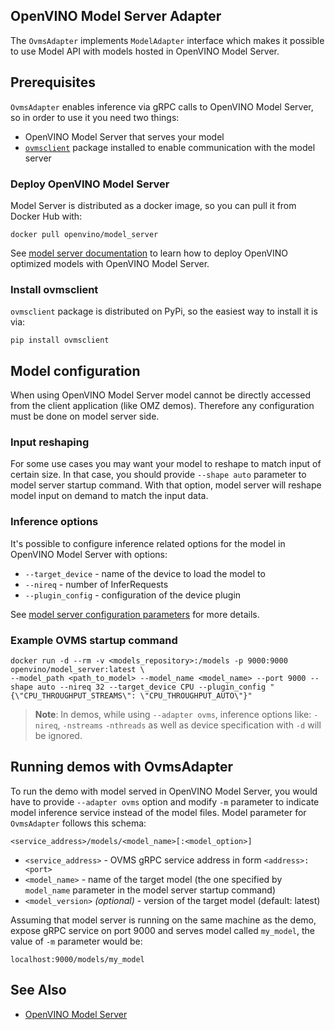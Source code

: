 
## OpenVINO Model Server Adapter

The `OvmsAdapter` implements `ModelAdapter` interface which makes it possible to use Model API with models hosted in OpenVINO Model Server.


## Prerequisites

`OvmsAdapter` enables inference via gRPC calls to OpenVINO Model Server, so in order to use it you need two things:
- OpenVINO Model Server that serves your model
- [`ovmsclient`](https://pypi.org/project/ovmsclient/) package installed to enable communication with the model server

### Deploy OpenVINO Model Server

Model Server is distributed as a docker image, so you can pull it from Docker Hub with:

```
docker pull openvino/model_server
```

See [model server documentation](https://github.com/openvinotoolkit/model_server/blob/main/docs/docker_container.md) to learn how to deploy OpenVINO optimized models with OpenVINO Model Server.


### Install ovmsclient

`ovmsclient` package is distributed on PyPi, so the easiest way to install it is via:

```
pip install ovmsclient
```

## Model configuration

When using OpenVINO Model Server model cannot be directly accessed from the client application (like OMZ demos). Therefore any configuration must be done on model server side.

### Input reshaping

For some use cases you may want your model to reshape to match input of certain size. In that case, you should provide `--shape auto` parameter to model server startup command. With that option, model server will reshape model input on demand to match the input data.

### Inference options

It's possible to configure inference related options for the model in OpenVINO Model Server with options:
- `--target_device` - name of the device to load the model to
- `--nireq` - number of InferRequests
- `--plugin_config` - configuration of the device plugin

See [model server configuration parameters](https://github.com/openvinotoolkit/model_server/blob/main/docs/docker_container.md#configuration-parameters) for more details.

### Example OVMS startup command
```
docker run -d --rm -v <models_repository>:/models -p 9000:9000 openvino/model_server:latest \
--model_path <path_to_model> --model_name <model_name> --port 9000 --shape auto --nireq 32 --target_device CPU --plugin_config "{\"CPU_THROUGHPUT_STREAMS\": \"CPU_THROUGHPUT_AUTO\"}"
```

> **Note**: In demos, while using `--adapter ovms`, inference options like: `-nireq`, `-nstreams` `-nthreads` as well as device specification with `-d` will be ignored.

## Running demos with OvmsAdapter

To run the demo with model served in OpenVINO Model Server, you would have to provide `--adapter ovms` option and modify `-m` parameter to indicate model inference service instead of the model files. Model parameter for `OvmsAdapter` follows this schema:

```<service_address>/models/<model_name>[:<model_option>]```

- `<service_address>` - OVMS gRPC service address in form `<address>:<port>`
- `<model_name>` - name of the target model (the one specified by `model_name` parameter in the model server startup command)
- `<model_version>` *(optional)* - version of the target model (default: latest)

 Assuming that model server is running on the same machine as the demo, expose gRPC service on port 9000 and serves model called `my_model`, the value of `-m` parameter would be:

`localhost:9000/models/my_model`

## See Also

* [OpenVINO Model Server](https://github.com/openvinotoolkit/model_server)
